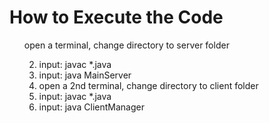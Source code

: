 # How to Execute the Code
<ol> open a terminal, change directory to server folder
  
2) input: javac *.java
3) input: java MainServer
4) open a 2nd terminal, change directory to client folder
5) input: javac *.java
6) input: java ClientManager
